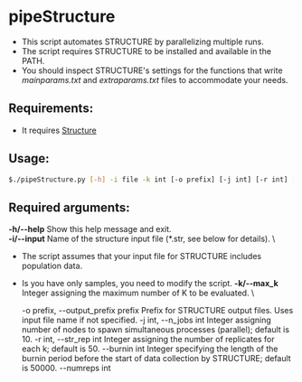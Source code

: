 # pipeStructure
- This script automates STRUCTURE by parallelizing multiple runs. 
- The script requires STRUCTURE to be installed and available in the PATH.
- You should inspect STRUCTURE's settings for the functions that write _mainparams.txt_ and _extraparams.txt_ files to accommodate your needs.

## Requirements:
- It requires [Structure](https://web.stanford.edu/group/pritchardlab/structure_software/release_versions/v2.3.4/html/structure.html)

## Usage:

```bash
$./pipeStructure.py [-h] -i file -k int [-o prefix] [-j int] [-r int] [--burnin int] [--numreps int]
```

## Required arguments:

**-h/--help**  Show this help message and exit. \
**-i/--input**  Name of the structure input file (*.str, see below for details). \
- The script assumes that your input file for STRUCTURE includes population data.
- Is you have only samples, you need to modify the script.
**-k/--max_k**  Integer assigning the maximum number of K to be evaluated. \
  
  -o prefix, --output_prefix prefix
                        Prefix for STRUCTURE output files. Uses input file name if not specified.
  -j int, --n_jobs int  Integer assigning number of nodes to spawn simultaneous processes (parallel); default is 10.
  -r int, --str_rep int
                        Integer assigning the number of replicates for each k; default is 50.
  --burnin int          Integer specifying the length of the burnin period before the start of data collection by STRUCTURE; default is 50000.
  --numreps int  
